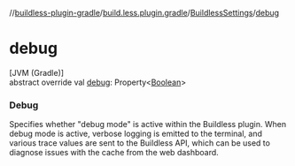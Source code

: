 //[buildless-plugin-gradle](../../../index.md)/[build.less.plugin.gradle](../index.md)/[BuildlessSettings](index.md)/[debug](debug.md)

# debug

[JVM (Gradle)]\
abstract override val [debug](debug.md): Property&lt;[Boolean](https://kotlinlang.org/api/latest/jvm/stdlib/kotlin/-boolean/index.html)&gt;

###  Debug

Specifies whether &quot;debug mode&quot; is active within the Buildless plugin. When debug mode is active, verbose logging is emitted to the terminal, and various trace values are sent to the Buildless API, which can be used to diagnose issues with the cache from the web dashboard.
